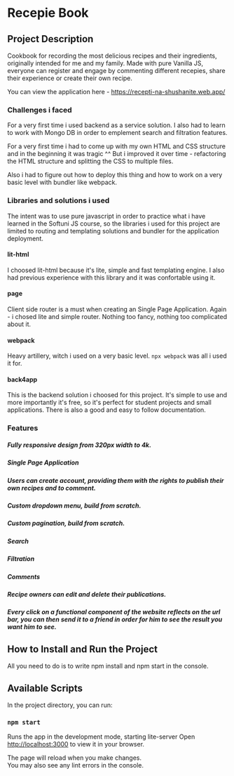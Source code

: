# Recepie Book

## Project Description

Cookbook for recording the most delicious recipes and their ingredients, originally intended for me and my family. Made with pure Vanilla JS, everyone can register and engage by commenting different recepies, share their experience or create their own recipe.

You can view the application here - https://recepti-na-shushanite.web.app/

### Challenges i faced

For a very first time i used backend as a service solution. I also had to learn to work with Mongo DB in order to emplement search and filtration features. 

For a very first time i had to come up with my own HTML and CSS structure and in the beginning it was tragic ^^ But i improved it over time - refactoring the HTML structure and splitting the CSS to multiple files. 

Also i had to figure out how to deploy this thing and how to work on a very basic level with bundler like webpack.

### Libraries and solutions i used

The intent was to use pure javascript in order to practice what i have learned in the Softuni JS course, so the libraries i used for this project are limited to routing and templating solutions and bundler for the application deployment.

#### lit-html

I choosed lit-html because it's lite, simple and fast templating engine. I also had previous experience with this library and it was confortable using it.

#### page

Client side router is a must when creating an Single Page Application. Again - i chosed lite and simple router. Nothing too fancy, nothing too complicated about it.

#### webpack

Heavy artillery, witch i used on a very basic level. `npx webpack` was all i used it for.

#### back4app

This is the backend solution i choosed for this project. It's simple to use and more importantly it's free, so it's perfect for student projects and small applications. There is also a good and easy to follow documentation. 

### Features

##### Fully responsive design from 320px width to 4k.

##### Single Page Application

##### Users can create account, providing them with the rights to publish their own recipes and to comment.

##### Custom dropdown menu, build from scratch. 

##### Custom pagination, build from scratch.

##### Search

##### Filtration

##### Comments

##### Recipe owners can edit and delete their publications.

##### Every click on a functional component of the website reflects on the url bar, you can then send it to a friend in order for him to see the result you want him to see.

## How to Install and Run the Project

All you need to do is to write npm install and npm start in the console.

## Available Scripts

In the project directory, you can run:

### `npm start`

Runs the app in the development mode, starting lite-server
Open [http://localhost:3000](http://localhost:3000) to view it in your browser.

The page will reload when you make changes.\
You may also see any lint errors in the console.

